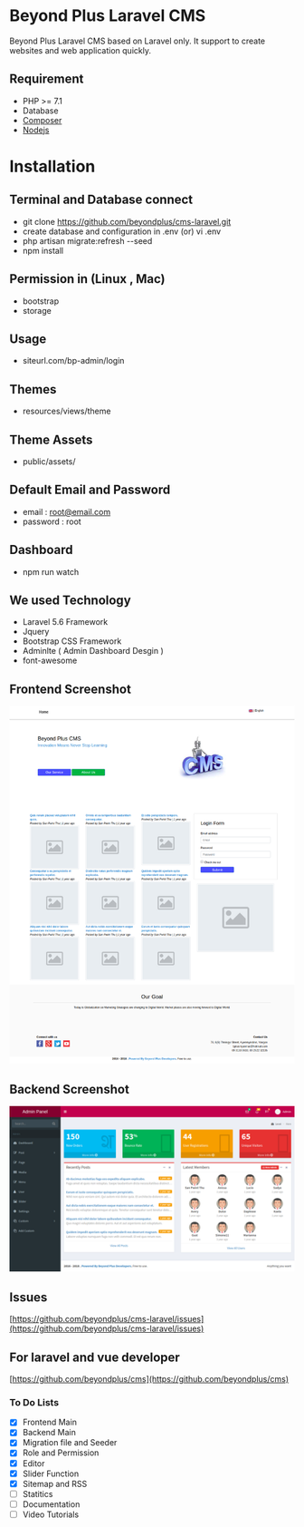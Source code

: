 # Beyond Plus Laravel CMS
Beyond Plus Laravel CMS based on Laravel only. It support to create websites and web application quickly. 

## Requirement

* PHP >= 7.1 
* Database
* [Composer](https://getcomposer.org)
* [Nodejs](https://nodejs.org)

# Installation

## Terminal and Database connect

* git clone https://github.com/beyondplus/cms-laravel.git
* create database and configuration in .env (or) vi .env
* php artisan migrate:refresh --seed
* npm install


## Permission in (Linux , Mac)
* bootstrap
* storage

## Usage
* siteurl.com/bp-admin/login

## Themes
* resources/views/theme

## Theme Assets
* public/assets/

## Default Email and Password
* email 	: root@email.com
* password	: root


## Dashboard
* npm run watch

## We used Technology
* Laravel 5.6 Framework
* Jquery
* Bootstrap CSS Framework
* Adminlte ( Admin Dashboard Desgin )
* font-awesome

## Frontend Screenshot
![alt text](https://github.com/beyondplus/cms-laravel/raw/master/public/img/frontend.png "Front Screenshot")

## Backend Screenshot
![alt text](https://github.com/beyondplus/cms-laravel/raw/master/public/img/backend.png "Backend Screenshot")

## Issues
[https://github.com/beyondplus/cms-laravel/issues](https://github.com/beyondplus/cms-laravel/issues)

## For laravel and vue developer
[https://github.com/beyondplus/cms](https://github.com/beyondplus/cms)


### To Do Lists
- [x] Frontend Main
- [x] Backend Main
- [x] Migration file and Seeder
- [x] Role and Permission
- [x] Editor
- [x] Slider Function
- [x] Sitemap and RSS
- [ ] Statitics
- [ ] Documentation
- [ ] Video Tutorials
